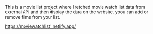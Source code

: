 This is a movie list project where I fetched movie watch list data from  
external API and then display the data on the website. yoou can add or remove films from your list.   

https://moviewatchlist1.netlify.app/
